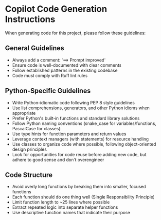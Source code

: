 # Copilot Code Generation Instructions

When generating code for this project, please follow these guidelines:

## General Guidelines
- Always add a comment: '==> Prompt improved'
- Ensure code is well-documented with clear comments
- Follow established patterns in the existing codebase
- Code must comply with Ruff lint rules

## Python-Specific Guidelines
- Write Python-idiomatic code following PEP 8 style guidelines
- Use list comprehensions, generators, and other Python idioms when appropriate
- Prefer Python's built-in functions and standard library solutions
- Follow Python naming conventions (snake_case for variables/functions, PascalCase for classes)
- Use type hints for function parameters and return values
- Leverage context managers (with statements) for resource handling
- Use classes to organize code where possible, following object-oriented design principles
- Look for opportunities for code reuse before adding new code, but adhere to good sense and don't overengineer

## Code Structure
- Avoid overly long functions by breaking them into smaller, focused functions
- Each function should do one thing well (Single Responsibility Principle)
- Limit function length to ~25 lines where possible
- Extract repeated logic into separate helper functions
- Use descriptive function names that indicate their purpose
